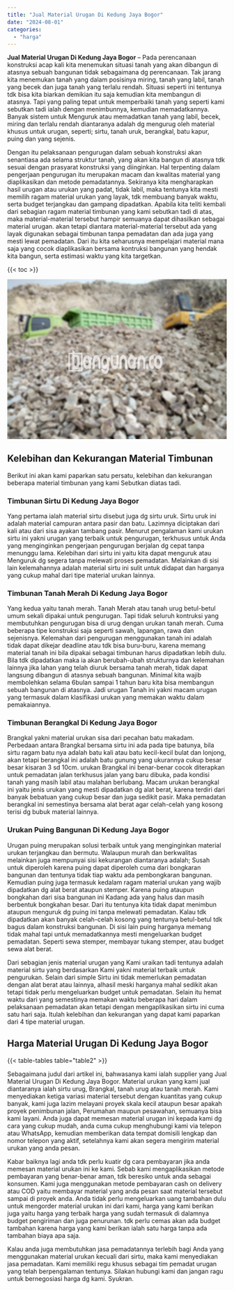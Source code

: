 ```yaml
---
title: "Jual Material Urugan Di Kedung Jaya Bogor"
date: "2024-08-01"
categories: 
  - "harga"
---
```


**Jual Material Urugan Di Kedung Jaya Bogor** – Pada perencanaan konstruksi acap kali kita menemukan situasi tanah yang akan dibangun di atasnya sebuah bangunan tidak sebagaimana dg perencanaan. Tak jarang kita menemukan tanah yang dalam posisinya miring, tanah yang labil, tanah yang becek dan juga tanah yang terlalu rendah. Situasi seperti ini tentunya tdk bisa kita biarkan demikian itu saja kemudian kita membangun di atasnya. Tapi yang paling tepat untuk memperbaiki tanah yang seperti kami sebutkan tadi ialah dengan menimbunnya, kemudian memadatkannya. Banyak sistem untuk Menguruk atau memadatkan tanah yang labil, becek, miring dan terlalu rendah diantaranya adalah dg mengurug oleh material khusus untuk urugan, seperti; sirtu, tanah uruk, berangkal, batu kapur, puing dan yang sejenis.

Dengan itu pelaksanaan pengurugan dalam sebuah konstruksi akan senantiasa ada selama struktur tanah, yang akan kita bangun di atasnya tdk sesuai dengan prasyarat konstruksi yang diinginkan. Hal terpenting dalam pengerjaan pengurugan itu merupakan macam dan kwalitas material yang diaplikasikan dan metode pemadatannya. Sekiranya kita mengharapkan hasil urugan atau urukan yang padat, tidak labil, maka tentunya kita mesti memilih ragam material urukan yang layak, tdk membuang banyak waktu, serta budget terjangkau dan gampang dipadatkan. Apabila kita teliti kembali dari sebagian ragam material timbunan yang kami sebutkan tadi di atas, maka material-material tersebut hampir semuanya dapat dihasilkan sebagai material urugan. akan tetapi diantara material-material tersebut ada yang layak digunakan sebagai timbunan tanpa pemadatan dan ada juga yang mesti lewat pemadatan. Dari itu kita seharusnya mempelajari material mana saja yang cocok diaplikasikan bersama kontruksi bangunan yang hendak kita bangun, serta estimasi waktu yang kita targetkan.

{{< toc >}}

![Jual Material Urugan Di Kedung Jaya Bogor](/images/jual-urugan-34.png)

## Kelebihan dan Kekurangan Material Timbunan

Berikut ini akan kami paparkan satu persatu, kelebihan dan kekurangan beberapa material timbunan yang kami Sebutkan diatas tadi.

### Timbunan Sirtu Di Kedung Jaya Bogor

Yang pertama ialah material sirtu disebut juga dg sirtu uruk. Sirtu uruk ini adalah material campuran antara pasir dan batu. Lazimnya diciptakan dari kali atau dari sisa ayakan tambang pasir. Menurut pengalaman kami urukan sirtu ini yakni urugan yang terbaik untuk pengurugan, terkhusus untuk Anda yang menginginkan pengerjaan pengurugan berjalan dg cepat tanpa menunggu lama. Kelebihan dari sirtu ini yaitu kita dapat menguruk atau Menguruk dg segera tanpa melewati proses pemadatan. Melainkan di sisi lain kelemahannya adalah material sirtu ini sulit untuk didapat dan harganya yang cukup mahal dari tipe material urukan lainnya.

### Timbunan Tanah Merah Di Kedung Jaya Bogor

Yang kedua yaitu tanah merah. Tanah Merah atau tanah urug betul-betul umum sekali dipakai untuk pengurugan. Tapi tidak seluruh kontruksi yang membutuhkan pengurugan bisa di urug dengan urukan tanah merah. Cuma beberapa tipe konstruksi saja seperti sawah, lapangan, rawa dan sejenisnya. Kelemahan dari pengurugan menggunakan tanah ini adalah tidak dapat dikejar deadline atau tdk bisa buru-buru, karena memang material tanah ini bila dipakai sebagai timbunan harus dipadatkan lebih dulu. Bila tdk dipadatkan maka ia akan berubah-ubah strukturnya dan kelemahan lainnya jika lahan yang telah diuruk bersama tanah merah, tidak dapat langsung dibangun di atasnya sebuah bangunan. Minimal kita wajib membolehkan selama 6bulan sampai 1 tahun baru kita bisa membangun sebuah bangunan di atasnya. Jadi urugan Tanah ini yakni macam urugan yang termasuk dalam klasifikasi urukan yang memakan waktu dalam pemakaiannya.

### Timbunan Berangkal Di Kedung Jaya Bogor

Brangkal yakni material urukan sisa dari pecahan batu makadam. Perbedaan antara Brangkal bersama sirtu ini ada pada tipe batunya, bila sirtu ragam batu nya adalah batu kali atau batu kecil-kecil bulat dan lonjong, akan tetapi berangkal ini adalah batu gunung yang ukurannya cukup besar besar kisaran 3 sd 10cm. urukan Brangkal ini benar-benar cocok diterapkan untuk pemadatan jalan terkhusus jalan yang baru dibuka, pada kondisi tanah yang masih labil atau malahan berlubang. Macam urukan berangkal ini yaitu jenis urukan yang mesti dipadatkan dg alat berat, karena terdiri dari banyak bebatuan yang cukup besar dan juga sedikit pasir. Maka pemadatan berangkal ini semestinya bersama alat berat agar celah-celah yang kosong terisi dg bubuk material lainnya.

### Urukan Puing Bangunan Di Kedung Jaya Bogor

Urugan puing merupakan solusi terbaik untuk yang menginginkan material urukan terjangkau dan bermutu. Walaupun murah dan berkwalitas melainkan juga mempunyai sisi kekurangan diantaranya adalah; Susah untuk diperoleh karena puing dapat diperoleh cuma dari bongkaran bangunan dan tentunya tidak tiap waktu ada pembongkaran bangunan. Kemudian puing juga termasuk kedalam ragam material urukan yang wajib dipadatkan dg alat berat ataupun stemper. Karena puing ataupun bongkahan dari sisa bangunan ini Kadang ada yang halus dan masih berbentuk bongkahan besar. Dari itu tentunya kita tidak dapat menimbun ataupun menguruk dg puing ini tanpa melewati pemadatan. Kalau tdk dipadatkan akan banyak celah-celah kosong yang tentunya betul-betul tdk bagus dalam konstruksi bangunan. Di sisi lain puing harganya memang tidak mahal tapi untuk memadatkannya mesti mengeluarkan budget pemadatan. Seperti sewa stemper, membayar tukang stemper, atau budget sewa alat berat.

Dari sebagian jenis material urugan yang Kami uraikan tadi tentunya adalah material sirtu yang berdasarkan Kami yakni material terbaik untuk pengurukan. Selain dari simple Sirtu ini tidak memerlukan pemadatan dengan alat berat atau lainnya, alhasil meski harganya mahal sedikit akan tetapi tidak perlu mengeluarkan budget untuk pemadatan. Selain itu hemat waktu dari yang semestinya memakan waktu beberapa hari dalam pelaksanaan pemadatan akan tetapi dengan mengaplikasikan sirtu ini cuma satu hari saja. Itulah kelebihan dan kekurangan yang dapat kami paparkan dari 4 tipe material urugan.

## Harga Material Urugan Di Kedung Jaya Bogor

{{< table-tables table="table2" >}}

Sebagaimana judul dari artikel ini, bahwasanya kami ialah supplier yang Jual Material Urugan Di Kedung Jaya Bogor. Material urukan yang kami jual diantaranya ialah sirtu urug, Brangkal, tanah urug atau tanah merah. Kami menyediakan ketiga variasi material tersebut dengan kuantitas yang cukup banyak, kami juga lazim melayani proyek skala kecil ataupun besar apakah proyek penimbunan jalan, Perumahan maupun pesawahan, semuanya bisa kami layani. Anda juga dapat memesan material urugan ini kepada kami dg cara yang cukup mudah, anda cuma cukup menghubungi kami via telepon atau WhatsApp, kemudian memberikan data tempat domisili lengkap dan nomor telepon yang aktif, setelahnya kami akan segera mengirim material urukan yang anda pesan.

Kabar baiknya lagi anda tdk perlu kuatir dg cara pembayaran jika anda memesan material urukan ini ke kami. Sebab kami mengaplikasikan metode pembayaran yang benar-benar aman, tdk beresiko untuk anda sebagai konsumen. Kami juga menggunakan metode pembayaran cash on delivery atau COD yaitu membayar material yang anda pesan saat material tersebut sampai di proyek anda. Anda tidak perlu mengeluarkan uang tambahan dulu untuk mengorder material urukan ini dari kami, harga yang kami berikan juga yaitu harga yang terbaik harga yang sudah termasuk di dalamnya budget pengiriman dan juga penurunan. tdk perlu cemas akan ada budget tambahan karena harga yang kami berikan ialah satu harga tanpa ada tambahan biaya apa saja.

Kalau anda juga membutuhkan jasa pemadatannya terlebih bagi Anda yang menggunakan material urukan kecuali dari sirtu, maka kami menyediakan jasa pemadatan. Kami memiliki regu khusus sebagai tim pemadat urugan yang telah berpengalaman tentunya. Silakan hubungi kami dan jangan ragu untuk bernegosiasi harga dg kami. Syukran.
